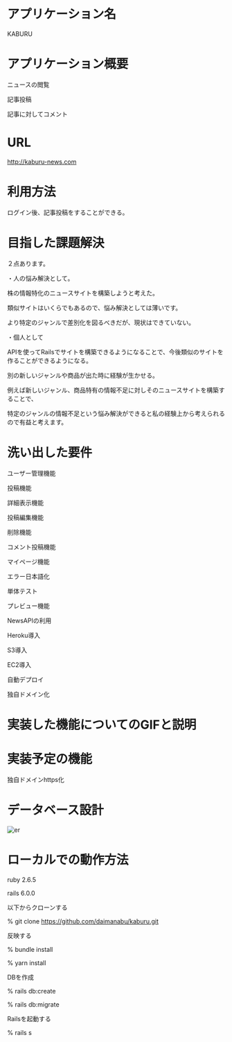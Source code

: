 # アプリケーション名
KABURU
# アプリケーション概要

ニュースの閲覧

記事投稿

記事に対してコメント

# URL

http://kaburu-news.com

# 利用方法

ログイン後、記事投稿をすることができる。

# 目指した課題解決

２点あります。

・人の悩み解決として。

株の情報特化のニュースサイトを構築しようと考えた。

類似サイトはいくらでもあるので、悩み解決としては薄いです。

より特定のジャンルで差別化を図るべきだが、現状はできていない。

・個人として

APIを使ってRailsでサイトを構築できるようになることで、今後類似のサイトを作ることができるようになる。

別の新しいジャンルや商品が出た時に経験が生かせる。

例えば新しいジャンル、商品特有の情報不足に対しそのニュースサイトを構築することで、

特定のジャンルの情報不足という悩み解決ができると私の経験上から考えられるので有益と考えます。

# 洗い出した要件

ユーザー管理機能

投稿機能

詳細表示機能

投稿編集機能

削除機能

コメント投稿機能

マイページ機能

エラー日本語化

単体テスト

プレビュー機能

NewsAPIの利用

Heroku導入

S3導入

EC2導入

自動デプロイ

独自ドメイン化

# 実装した機能についてのGIFと説明

# 実装予定の機能

独自ドメインhttps化

# データベース設計
![er](https://user-images.githubusercontent.com/60860243/106858562-3664b880-6705-11eb-97fb-1bbacac9b330.png)

# ローカルでの動作方法

ruby 2.6.5

rails 6.0.0

以下からクローンする

% git clone https://github.com/daimanabu/kaburu.git

反映する

% bundle install

% yarn install

DBを作成

% rails db:create

% rails db:migrate

Railsを起動する

% rails s
